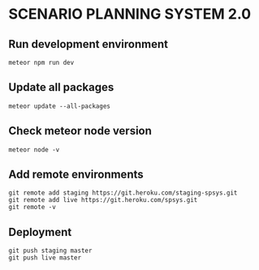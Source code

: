 # SCENARIO PLANNING SYSTEM 2.0

## Run development environment
```
meteor npm run dev
```

## Update all packages
```
meteor update --all-packages
```

## Check meteor node version
```
meteor node -v
```

## Add remote environments
```
git remote add staging https://git.heroku.com/staging-spsys.git
git remote add live https://git.heroku.com/spsys.git
git remote -v
```

## Deployment
```
git push staging master
git push live master
```

